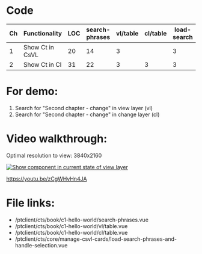 # Code

| Ch  | Functionality   | LOC | search-phrases | vl/table | cl/table | load-search |
| --- | --------------- | --- | -------------- | -------- | -------- | ----------- |
| 1   | Show Ct in CsVL | 20  | 14             | 3        |          | 3           |
| 2   | Show Ct in Cl   | 31  | 22             | 3        | 3        | 3           |

# For demo:

1. Search for "Second chapter - change" in view layer (vl)
2. Search for "Second chapter - change" in change layer (cl)

# Video walkthrough:

Optimal resolution to view: 3840x2160

[![Show component in current state of view layer](https://img.youtube.com/vi/zCgWHvHn4JA/0.jpg)](https://www.youtube.com/watch?v=zCgWHvHn4JA 'Show component in current state of view layer')

https://youtu.be/zCgWHvHn4JA

# File links:

- /ptclient/cts/book/c1-hello-world/search-phrases.vue
- /ptclient/cts/book/c1-hello-world/vl/table.vue
- /ptclient/cts/book/c1-hello-world/cl/table.vue
- /ptclient/cts/core/manage-csvl-cards/load-search-phrases-and-handle-selection.vue
